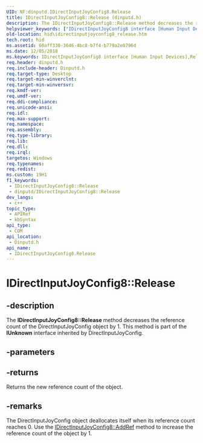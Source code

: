 ```yaml
---
UID: NF:dinputd.IDirectInputJoyConfig8.Release
title: IDirectInputJoyConfig8::Release (dinputd.h)
description: The IDirectInputJoyConfig8::Release method decreases the reference count of the DirectInputJoyConfig object by 1. This method is part of the IUnknown interface inherited by DirectInputJoyConfig.
helpviewer_keywords: ["IDirectInputJoyConfig8 interface [Human Input Devices]","Release method","IDirectInputJoyConfig8.Release","IDirectInputJoyConfig8::Release","Release","Release method [Human Input Devices]","Release method [Human Input Devices]","IDirectInputJoyConfig8 interface","di_ref_510ae21c-eb2d-472d-aef2-944d17e31f78.xml","dinputd/IDirectInputJoyConfig8::Release","hid.idirectinputjoyconfig8_release"]
old-location: hid\idirectinputjoyconfig8_release.htm
tech.root: hid
ms.assetid: 60aff330-3646-4bc8-b7f4-b779a2e0796d
ms.date: 12/05/2018
ms.keywords: IDirectInputJoyConfig8 interface [Human Input Devices],Release method, IDirectInputJoyConfig8.Release, IDirectInputJoyConfig8::Release, Release, Release method [Human Input Devices], Release method [Human Input Devices],IDirectInputJoyConfig8 interface, di_ref_510ae21c-eb2d-472d-aef2-944d17e31f78.xml, dinputd/IDirectInputJoyConfig8::Release, hid.idirectinputjoyconfig8_release
req.header: dinputd.h
req.include-header: Dinputd.h
req.target-type: Desktop
req.target-min-winverclnt: 
req.target-min-winversvr: 
req.kmdf-ver: 
req.umdf-ver: 
req.ddi-compliance: 
req.unicode-ansi: 
req.idl: 
req.max-support: 
req.namespace: 
req.assembly: 
req.type-library: 
req.lib: 
req.dll: 
req.irql: 
targetos: Windows
req.typenames: 
req.redist: 
ms.custom: 19H1
f1_keywords:
 - IDirectInputJoyConfig8::Release
 - dinputd/IDirectInputJoyConfig8::Release
dev_langs:
 - c++
topic_type:
 - APIRef
 - kbSyntax
api_type:
 - COM
api_location:
 - Dinputd.h
api_name:
 - IDirectInputJoyConfig8.Release
---
```


# IDirectInputJoyConfig8::Release


## -description

The <b>IDirectInputJoyConfig8::Release </b>method decreases the reference count of the DirectInputJoyConfig object by 1. This method is part of the <b>IUnknown</b> interface inherited by DirectInputJoyConfig.

## -parameters

## -returns

Returns the new reference count of the object.

## -remarks

The DirectInputJoyConfig object deallocates itself when its reference count reaches 0. Use the <a href="https://docs.microsoft.com/windows/desktop/api/dinputd/nf-dinputd-idirectinputjoyconfig8-addref">IDirectInputJoyConfig8::AddRef</a> method to increase the reference count of the object by 1.

